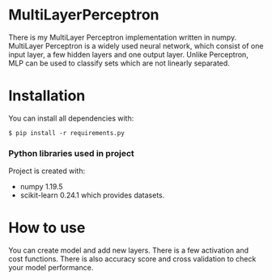 # MultiLayerPerceptron

There is my MultiLayer Perceptron implementation written in numpy.
MultiLayer Perceptron is a widely used neural network, which consist of one input layer, a few hidden layers and one output layer. Unlike Perceptron, MLP can
be used to classify sets which are not linearly separated.

# Installation
You can install all dependencies with:

```
$ pip install -r requirements.py
```

### Python libraries used in project
Project is created with:
* numpy 1.19.5
* scikit-learn 0.24.1 which provides datasets.

# How to use
You can create model and add new layers. There is a few activation and cost functions. There is also accuracy score and cross validation to
check your model performance.

